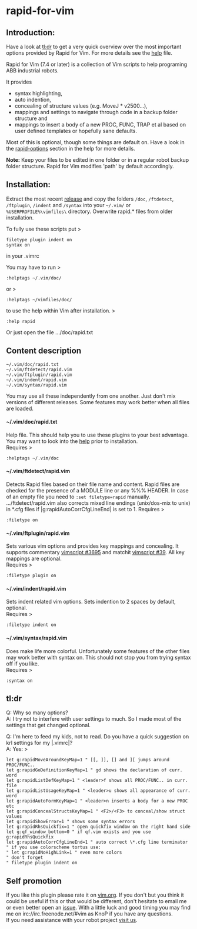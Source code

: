 # rapid-for-vim

## Introduction:

Have a look at [tl:dr][2] to get a very quick overview over the most important
options provided by Rapid for Vim. For more details see the [help][3] file.

Rapid for Vim (7.4 or later) is a collection of Vim scripts to help programing
ABB industrial robots. 

It provides

* syntax highlighting, 
* auto indention,
* concealing of structure values (e.g. MoveJ \* v2500...),
* mappings and settings to navigate through code in a backup folder structure
  and 
* mappings to insert a body of a new PROC, FUNC, TRAP et al based on user
  defined templates or hopefully sane defaults. 

Most of this is optional, though some things are default on. Have a look in
the [rapid-options][6] section in the help for more details.

**Note:** Keep your files to be edited in one folder or in a regular robot
backup folder structure. Rapid for Vim modifies 'path' by default accordingly.

## Installation:

Extract the most recent [release][1] and copy the folders 
`/doc`, `/ftdetect`, `/ftplugin`, `/indent` and `/syntax` 
into your `~/.vim/` or `%USERPROFILE%\vimfiles\` directory. 
Overwrite rapid.\* files from older installation. 

To fully use these scripts put >

    filetype plugin indent on
    syntax on

in your .vimrc

You may have to run >

    :helptags ~/.vim/doc/

or >

    :helptags ~/vimfiles/doc/

to use the help within Vim after installation. >

    :help rapid

Or just open the file .../doc/rapid.txt

## Content description

    ~/.vim/doc/rapid.txt
    ~/.vim/ftdetect/rapid.vim
    ~/.vim/ftplugin/rapid.vim
    ~/.vim/indent/rapid.vim
    ~/.vim/syntax/rapid.vim

You may use all these independently from one another. Just don't mix versions
of different releases. Some features may work better when all files are loaded.

#### ~/.vim/doc/rapid.txt
Help file. This should help you to use these plugins to your best advantage.
You may want to look into the [help][3] prior to installation.  
Requires >

    :helptags ~/.vim/doc
  
  
#### ~/.vim/ftdetect/rapid.vim
Detects Rapid files based on their file name and content. Rapid files are
checked for the presence of a MODULE line or any %%% HEADER. In case of an
empty file you need to `:set filetype=rapid` manually.  
.../ftdetect/rapid.vim also corrects mixed line endings (unix/dos-mix to unix)
in \*.cfg files if |g:rapidAutoCorrCfgLineEnd| is set to 1.
Requires >

    :filetype on
  
  
#### ~/.vim/ftplugin/rapid.vim
Sets various vim options and provides key mappings and concealing. It supports
commentary [vimscript #3695][7] and matchit [vimscript #39][8]. All key
mappings are optional.  
Requires >

    :filetype plugin on
  
  
#### ~/.vim/indent/rapid.vim
Sets indent related vim options. Sets indention to 2 spaces by default,
optional.  
Requires >

    :filetype indent on
  
  
#### ~/.vim/syntax/rapid.vim
Does make life more colorful. Unfortunately some features of the other files
may work better with syntax on. This should not stop you from trying syntax
off if you like.  
Requires >

    :syntax on
  
  
## tl:dr

Q: Why so many options?  
A: I try not to interfere with user settings to much. So I made most of the
   settings that get changed optional.

Q: I'm here to feed my kids, not to read. Do you have a quick suggestion on
   krl settings for my |.vimrc|?  
A: Yes: >

    let g:rapidMoveAroundKeyMap=1 " [[, ]], [] and ][ jumps around PROC/FUNC..
    let g:rapidGoDefinitionKeyMap=1 " gd shows the declaration of curr. word
    let g:rapidListDefKeyMap=1 " <leader>f shows all PROC/FUNC.. in curr. file
    let g:rapidListUsageKeyMap=1 " <leader>u shows all appearance of curr. word
    let g:rapidAutoFormKeyMap=1 " <leader>n inserts a body for a new PROC etc
    let g:rapidConcealStructsKeyMap=1 " <F2>/<F3> to conceal/show struct values
    let g:rapidShowError=1 " shows some syntax errors
    let g:rapidRhsQuickfix=1 " open quickfix window on the right hand side
    let g:qf_window_bottom=0 " if qf.vim exists and you use g:rapidRhsQuickfix
    let g:rapidAutoCorrCfgLineEnd=1 " auto correct \*.cfg line terminator
    " if you use colorscheme tortus use:
    " let g:rapidNoHighLink=1 " even more colors
    " don't forget
    " filetype plugin indent on

## Self promotion

If you like this plugin please rate it on [vim.org][4]. If you don't but you
think it could be useful if this or that would be different, don't hesitate to
email me or even better open an [issue][5]. With a little luck and good
timing you may find me on irc://irc.freenode.net/#vim as KnoP if you have any
questions.  
If you need assistance with your robot project [visit us][9].

[1]: https://github.com/KnoP-01/rapid-for-vim/releases/latest
[2]: https://github.com/KnoP-01/rapid-for-vim#tldr
[3]: https://github.com/KnoP-01/rapid-for-vim/blob/master/doc/rapid.txt#L134
[6]: https://github.com/KnoP-01/rapid-for-vim/blob/master/doc/rapid.txt#L175
[4]: https://vim.sourceforge.io/scripts/script.php?script_id=5348
[5]: https://github.com/KnoP-01/rapid-for-vim/issues
[7]: https://vim.sourceforge.io/scripts/script.php?script_id=3695
[8]: https://vim.sourceforge.io/scripts/script.php?script_id=39
[9]: http://www.graeff.de
